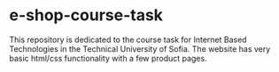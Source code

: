 # e-shop-course-task
This repository is dedicated to the course task for Internet Based Technologies in the Technical University of Sofia. The website has very basic html/css functionality with a few product pages.
